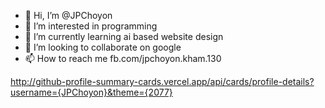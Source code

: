 - 👋 Hi, I’m @JPChoyon
- 👀 I’m interested in programming
- 🌱 I’m currently learning ai based website design
- 💞️ I’m looking to collaborate on google
- 📫 How to reach me fb.com/jpchoyon.kham.130

http://github-profile-summary-cards.vercel.app/api/cards/profile-details?username={JPChoyon}&theme={2077}
